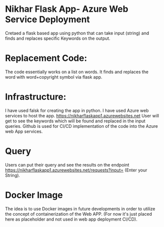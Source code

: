 # Nikhar Flask App- Azure Web Service Deployment
Cretaed a flask based app using python that can take input (string) and finds and replaces specific Keywords on the output.

# Replacement Code:

The code essentially works on a list on words. It finds and replaces the word with word+copyright symbol via flask app.

# Infrastructure:
I have used falsk for creating the app in python. I have used Azure web services to host the app. https://nikharflaskapp1.azurewebsites.net
User will get to see the keywords which will be found and replaced in the input queries. 
Github is used for CI/CD implementation of the code into the Azure web App services.

# Query 

Users can put their query and see the results on the endpoint https://nikharflaskapp1.azurewebsites.net/requests?input= (Enter your String).

# Docker Image

The idea is to use Docker images in future developments in order to utilize the concept of containerization of the Web APP. (For now it's just placed here as placeholder and not used in web app deployment CI/CD).


